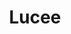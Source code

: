 ---
codehost: https://github.com/lucee
facebook: https://facebook.com/luceeserver
logohandle: lucee
sort: lucee
title: Lucee
twitter: https://x.com/lucee_server
website: https://lucee.org/
youtube: https://youtube.com/channel/UCdsCTvG8-gKUu4zA309EZYA
---